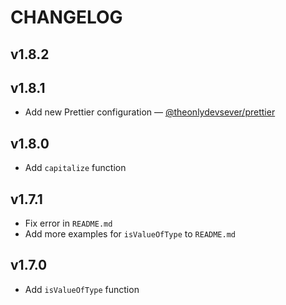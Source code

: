 # CHANGELOG

## v1.8.2

## v1.8.1
- Add new Prettier configuration &mdash; [@theonlydevsever/prettier](https://www.npmjs.com/package/@theonlydevsever/prettier)

## v1.8.0
-   Add `capitalize` function

## v1.7.1
-   Fix error in `README.md`
-   Add more examples for `isValueOfType` to `README.md`

## v1.7.0
-   Add `isValueOfType` function
